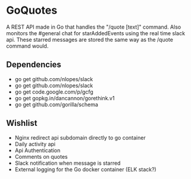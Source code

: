 # GoQuotes
A REST API made in Go that handles the "/quote [text]" command. Also monitors
the #general chat for starAddedEvents using the real time slack api. These
starred messages are stored the same way as the /quote command would.

## Dependencies
* go get github.com/nlopes/slack
* go get github.com/nlopes/slack
* go get code.google.com/p/gcfg
* go get gopkg.in/dancannon/gorethink.v1
* go get github.com/gorilla/schema

## Wishlist
* Nginx redirect api subdomain directly to go container
* Daily activity api
* Api Authentication
* Comments on quotes 
* Slack notification when message is starred
* External logging for the Go docker container (ELK stack?)
